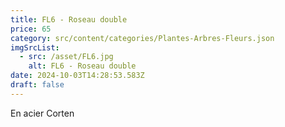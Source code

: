 ```yaml
---
title: FL6 - Roseau double
price: 65
category: src/content/categories/Plantes-Arbres-Fleurs.json
imgSrcList:
  - src: /asset/FL6.jpg
    alt: FL6 - Roseau double
date: 2024-10-03T14:28:53.583Z
draft: false
---
```


En acier Corten
